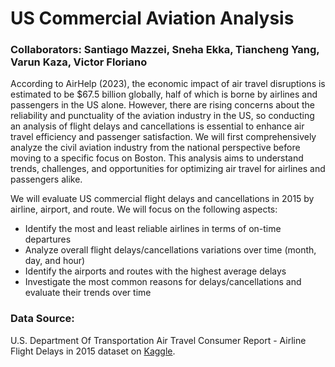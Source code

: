 # US Commercial Aviation Analysis

### Collaborators: Santiago Mazzei, Sneha Ekka, Tiancheng Yang, Varun Kaza, Victor Floriano

According to AirHelp (2023), the economic impact of air travel disruptions is estimated to be $67.5 billion globally, half of which is borne by airlines and passengers in the US alone. However, there are rising concerns about the reliability and punctuality of the aviation industry in the US, so conducting an analysis of flight delays and cancellations is essential to enhance air travel efficiency and passenger satisfaction. We will first comprehensively analyze the civil aviation industry from the national perspective before moving to a specific focus on Boston. This analysis aims to understand trends, challenges, and opportunities for optimizing air travel for airlines and passengers alike.

We will evaluate US commercial flight delays and cancellations in 2015 by airline, airport, and route. We will focus on the following aspects:

- Identify the most and least reliable airlines in terms of on-time departures
- Analyze overall flight delays/cancellations variations over time (month, day, and hour)
- Identify the airports and routes with the highest average delays
- Investigate the most common reasons for delays/cancellations and evaluate their trends over time

### Data Source:
U.S. Department Of Transportation Air Travel Consumer Report - Airline Flight Delays in 2015 dataset on [Kaggle](https://www.kaggle.com/datasets/usdot/flight-delays?select=flights.csv).
